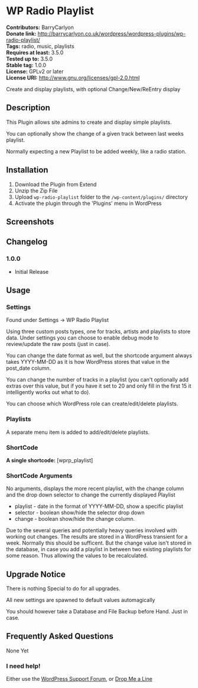 # WP Radio Playlist #
**Contributors:** BarryCarlyon  
**Donate link:** http://barrycarlyon.co.uk/wordpress/wordpress-plugins/wp-radio-playlist/  
**Tags:** radio, music, playlists  
**Requires at least:** 3.5.0  
**Tested up to:** 3.5.0  
**Stable tag:** 1.0.0  
**License:** GPLv2 or later  
**License URI:** http://www.gnu.org/licenses/gpl-2.0.html  

Create and display playlists, with optional Change/New/ReEntry display

## Description ##

This Plugin allows site admins to create and display simple playlists.

You can optionally show the change of a given track between last weeks playlist.

Normally expecting a new Playlist to be added weekly, like a radio station.

## Installation ##

1. Download the Plugin from Extend
1. Unzip the Zip File
1. Upload `wp-radio-playlist` folder to the `/wp-content/plugins/` directory
1. Activate the plugin through the 'Plugins' menu in WordPress

## Screenshots ##

## Changelog ##

### 1.0.0 ###
* Initial Release

## Usage ##

### Settings ###

Found under Settings -> WP Radio Playlist

Using three custom posts types, one for tracks, artists and playlists to store data.
Under settings you can choose to enable debug mode to review/update the raw posts (just in case).

You can change the date format as well, but the shortcode argument always takes YYYY-MM-DD as it is how WordPress stores that value  in the post_date column.

You can change the number of tracks in a playlist (you can't optionally add extras over this value, but if you have it set to 20 and only fill in the first 15 it intelligently works out what to do).

You can choose which WordPress role can create/edit/delete playlists.

### Playlists ###

A separate menu item is added to add/edit/delete playlists.

### ShortCode ###

**A single shortcode:** [wprp_playlist]  

### ShortCode Arguments ###

No arguments, displays the more recent playlist, with the change column and the drop down selector to change the currently displayed Playlist

* playlist - date in the format of YYYY-MM-DD, show a specific playlist
* selector - boolean show/hide the selector drop down
* change - boolean show/hide the change column.

Due to the several queries and potentially heavy queries involved with working out changes. The results are stored in a WordPress transient for a week. Normally this should be sufficent. But the change value isn't stored in the database, in case you add a playlist in between two existing playlists for some reason. Thus allowing the values to be recalculated.

## Upgrade Notice ##

There is nothing Special to do for all upgrades.

All new settings are spawned to default values automagically

You should however take a Database and File Backup before Hand. Just in case.

## Frequently Asked Questions ##

None Yet

### I need help! ###

Either use the [WordPress Support Forum](http://wordpress.org/support/plugin/wp-radio-playlist), or [Drop Me a Line](http://barrycarlyon.co.uk/wordpress/contact/)

